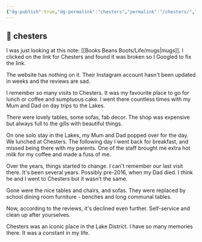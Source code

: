 ```yaml
---
{"dg-publish":true,"dg-permalink":"chesters","permalink":"/chesters/","dgHomeLink":true,"dgPassFrontmatter":false}
---
```



## 🌿 chesters

I was just looking at this note: [[Books Beans Boots/Life/mugs|mugs]]. I clicked on the link for Chesters and found it was broken so I Googled to fix the link.

The website has nothing on it. Their Instagram account hasn't been updated in weeks and the reviews are sad.

I remember so many visits to Chesters. It was my favourite place to go for lunch or coffee and sumptuous cake. I went there countless times with my Mum and Dad on day trips to the Lakes. 

There were lovely tables, some sofas, fab decor. The shop was expensive but always full to the gills with beautiful things.

On one solo stay in the Lakes, my Mum and Dad popped over for the day. We lunched at Chesters. The following day I went back for breakfast, and missed being there with my parents. One of the staff brought me extra hot milk for my coffee and made a fuss of me.

Over the years, things started to change. I can't remember our last visit there. It's been several years. Possibly pre-2016, when my Dad died. I think he and I went to Chesters but it wasn't the same.

Gone were the nice tables and chairs, and sofas. They were replaced by school dining room furniture - benches and long communal tables. 

Now, according to the reviews, it's declined even further. Self-service and clean up after yourselves.

Chesters was an iconic place in the Lake District. I have so many memories there. It was a constant in my life. 